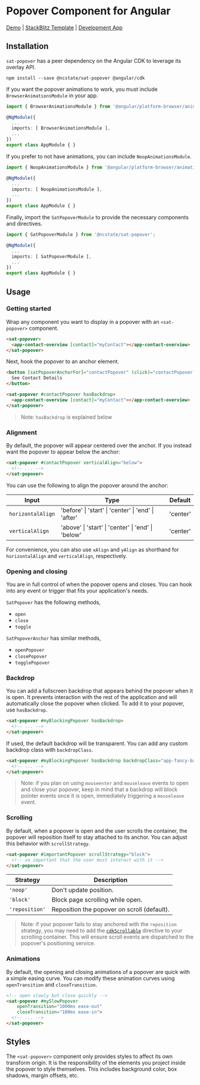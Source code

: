# Popover Component for Angular

[Demo](https://stackblitz.com/edit/sat-popover-examples) |
[StackBlitz Template](https://stackblitz.com/edit/sat-popover-issues) |
[Development App](https://ncstate-sat.github.io/popover/)

## Installation

`sat-popover` has a peer dependency on the Angular CDK to leverage its overlay API.

```
npm install --save @ncstate/sat-popover @angular/cdk
```

If you want the popover animations to work, you must include `BrowserAnimationsModule` in your app.

```ts
import { BrowserAnimationsModule } from '@angular/platform-browser/animations';

@NgModule({
  ...
  imports: [ BrowserAnimationsModule ],
  ...
})
export class AppModule { }
```

If you prefer to not have animations, you can include `NoopAnimationsModule`.

```ts
import { NoopAnimationsModule } from '@angular/platform-browser/animations';

@NgModule({
  ...
  imports: [ NoopAnimationsModule ],
  ...
})
export class AppModule { }
```

Finally, import the `SatPopoverModule` to provide the necessary components and directives.

```ts
import { SatPopoverModule } from '@ncstate/sat-popover';

@NgModule({
  ...
  imports: [ SatPopoverModule ],
  ...
})
export class AppModule { }
```

## Usage

### Getting started

Wrap any component you want to display in a popover with an `<sat-popover>` component.

```html
<sat-popover>
  <app-contact-overview [contact]="myContact"></app-contact-overview>
</sat-popover>
```

Next, hook the popover to an anchor element.

```html
<button [satPopoverAnchorFor]="contactPopover" (click)="contactPopover.toggle()">
  See Contact Details
</button>

<sat-popover #contactPopover hasBackdrop>
  <app-contact-overview [contact]="myContact"></app-contact-overview>
</sat-popover>
```

> Note: `hasBackdrop` is explained below

### Alignment

By default, the popover will appear centered over the anchor. If you instead want the popover
to appear below the anchor:

```html
<sat-popover #contactPopover verticalAlign="below">
  <!-- ... -->
</sat-popover>
```

You can use the following to align the popover around the anchor:

| Input             | Type                                                | Default  |
|-------------------|-----------------------------------------------------|----------|
| `horizontalAlign` | 'before' \| 'start' \| 'center' \| 'end' \| 'after' | 'center' |
| `verticalAlign`   | 'above'  \| 'start' \| 'center' \| 'end' \| 'below' | 'center' |

For convenience, you can also use `xAlign` and `yAlign` as shorthand for `horizontalAlign`
and `verticalAlign`, respectively.

### Opening and closing

You are in full control of when the popover opens and closes. You can hook into any event or
trigger that fits your application's needs.

`SatPopover` has the following methods,

* `open`
* `close`
* `toggle`

`SatPopoverAnchor` has similar methods,

* `openPopover`
* `closePopover`
* `togglePopover`

### Backdrop

You can add a fullscreen backdrop that appears behind the popover when it is open. It prevents
interaction with the rest of the application and will automatically close the popover when
clicked. To add it to your popover, use `hasBackdrop`.

```html
<sat-popover #myBlockingPopover hasBackdrop>
  <!-- ... -->
</sat-popover>
```

If used, the default backdrop will be transparent. You can add any custom backdrop class with
`backdropClass`.

```html
<sat-popover #myBlockingPopover hasBackdrop backdropClass="app-fancy-backdrop">
  <!-- ... -->
</sat-popover>
```

> Note: if you plan on using `mouseenter` and `mouseleave` events to open and close your popover,
keep in mind that a backdrop will block pointer events once it is open, immediately triggering
a `mouseleave` event.

### Scrolling

By default, when a popover is open and the user scrolls the container, the popover will reposition
itself to stay attached to its anchor. You can adjust this behavior with `scrollStrategy`.

```html
<sat-popover #importantPopover scrollStrategy="block">
  <!-- so important that the user must interact with it -->
</sat-popover>
```

| Strategy       | Description
|----------------|------------------------------------------------
| `'noop'`       | Don't update position.
| `'block'`      | Block page scrolling while open.
| `'reposition'` | Reposition the popover on scroll (default).

> Note: if your popover fails to stay anchored with the `reposition` strategy, you may need to add
the [`cdkScrollable`](https://material.angular.io/cdk/scrolling/overview) directive to your
scrolling container. This will ensure scroll events are dispatched to the popover's positioning
service.

### Animations

By default, the opening and closing animations of a popover are quick with a simple easing curve.
You can modify these animation curves using `openTransition` and `closeTransition`.

```html
<!-- open slowly but close quickly -->
<sat-popover #mySlowPopover
    openTransition="1000ms ease-out"
    closeTransition="100ms ease-in">
  <!-- ... -->
</sat-popover>
```

## Styles

The `<sat-popover>` component only provides styles to affect its own transform origin. It is
the responsibility of the elements you project inside the popover to style themselves. This
includes background color, box shadows, margin offsets, etc.

